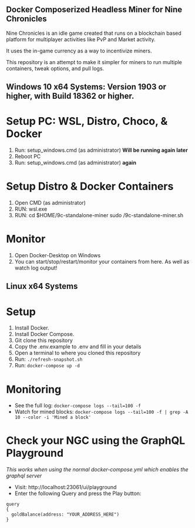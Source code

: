 ## Docker Composerized Headless Miner for Nine Chronicles

Nine Chronicles is an idle game created that runs on a blockchain based platform for multiplayer activities like PvP and Market activity.

It uses the in-game currency as a way to incentivize miners. 

This repository is an attempt to make it simpler for miners to run multiple containers, tweak options, and pull logs.

## Windows 10 x64 Systems: Version 1903 or higher, with Build 18362 or higher.

# Setup PC: WSL, Distro, Choco, & Docker
1. Run: setup_windows.cmd (as administrator) **Will be running again later**
2. Reboot PC
3. Run: setup_windows.cmd (as administrator) **again**

# Setup Distro & Docker Containers
1. Open CMD (as administrator)
2. RUN: wsl.exe
2. RUN:
    cd $HOME/9c-standalone-miner
    sudo /9c-standalone-miner.sh

# Monitor
1. Open Docker-Desktop on Windows
2. You can start/stop/restart/monitor your containers from here. As well as watch log output!


## Linux x64 Systems

# Setup

1. Install Docker.
1. Install Docker Compose.
1. Git clone this repository
1. Copy the .env.example to .env and fill in your details
1. Open a terminal to where you cloned this repository
1. Run: `./refresh-snapshot.sh`
1. Run: `docker-compose up -d`

# Monitoring

- See the full log: `docker-compose logs --tail=100 -f`
- Watch for mined blocks: `docker-compose logs --tail=100 -f | grep -A 10 --color -i 'Mined a block'` 

# Check your NGC using the GraphQL Playground

_This works when using the normal docker-compose.yml which enables the graphql server_

- Visit: http://localhost:23061/ui/playground
- Enter the following Query and press the Play button:

```
query
{
  goldBalance(address: "YOUR_ADDRESS_HERE")
}
```
